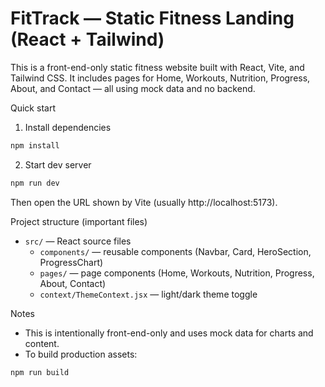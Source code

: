 # FitTrack — Static Fitness Landing (React + Tailwind)

This is a front-end-only static fitness website built with React, Vite, and Tailwind CSS. It includes pages for Home, Workouts, Nutrition, Progress, About, and Contact — all using mock data and no backend.

Quick start

1. Install dependencies

```bash
npm install
```

2. Start dev server

```bash
npm run dev
```

Then open the URL shown by Vite (usually http://localhost:5173).

Project structure (important files)

- `src/` — React source files
  - `components/` — reusable components (Navbar, Card, HeroSection, ProgressChart)
  - `pages/` — page components (Home, Workouts, Nutrition, Progress, About, Contact)
  - `context/ThemeContext.jsx` — light/dark theme toggle

Notes

- This is intentionally front-end-only and uses mock data for charts and content.
- To build production assets:

```bash
npm run build
```
